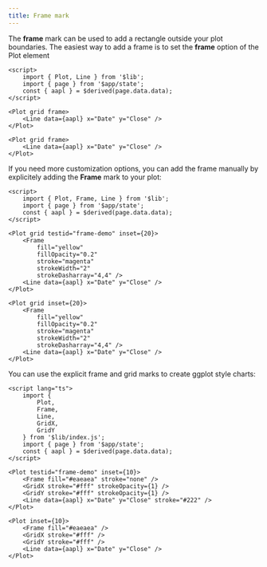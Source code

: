```yaml
---
title: Frame mark
---
```


The <b>frame</b> mark can be used to add a rectangle outside your plot boundaries. The
easiest way to add a frame is to set the <b>frame</b> option of the Plot element

```svelte live
<script>
    import { Plot, Line } from '$lib';
    import { page } from '$app/state';
    const { aapl } = $derived(page.data.data);
</script>

<Plot grid frame>
    <Line data={aapl} x="Date" y="Close" />
</Plot>
```

```svelte
<Plot grid frame>
    <Line data={aapl} x="Date" y="Close" />
</Plot>
```

If you need more customization options, you can add the frame manually by explicitely adding the <b
        >Frame</b
    > mark to your plot:

```svelte live
<script>
    import { Plot, Frame, Line } from '$lib';
    import { page } from '$app/state';
    const { aapl } = $derived(page.data.data);
</script>

<Plot grid testid="frame-demo" inset={20}>
    <Frame
        fill="yellow"
        fillOpacity="0.2"
        stroke="magenta"
        strokeWidth="2"
        strokeDasharray="4,4" />
    <Line data={aapl} x="Date" y="Close" />
</Plot>
```

```svelte
<Plot grid inset={20}>
    <Frame
        fill="yellow"
        fillOpacity="0.2"
        stroke="magenta"
        strokeWidth="2"
        strokeDasharray="4,4" />
    <Line data={aapl} x="Date" y="Close" />
</Plot>
```

You can use the explicit frame and grid marks to create ggplot style charts:

```svelte live
<script lang="ts">
    import {
        Plot,
        Frame,
        Line,
        GridX,
        GridY
    } from '$lib/index.js';
    import { page } from '$app/state';
    const { aapl } = $derived(page.data.data);
</script>

<Plot testid="frame-demo" inset={10}>
    <Frame fill="#eaeaea" stroke="none" />
    <GridX stroke="#fff" strokeOpacity={1} />
    <GridY stroke="#fff" strokeOpacity={1} />
    <Line data={aapl} x="Date" y="Close" stroke="#222" />
</Plot>
```

```svelte
<Plot inset={10}>
    <Frame fill="#eaeaea" />
    <GridX stroke="#fff" />
    <GridY stroke="#fff" />
    <Line data={aapl} x="Date" y="Close" />
</Plot>
```
